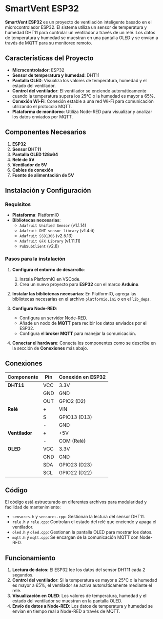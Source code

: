 # SmartVent ESP32


**SmartVent ESP32** es un proyecto de ventilación inteligente basado en el microcontrolador ESP32. El sistema utiliza un sensor de temperatura y humedad DHT11 para controlar un ventilador a través de un relé. Los datos de temperatura y humedad se muestran en una pantalla OLED y se envían a través de MQTT para su monitoreo remoto.


## Características del Proyecto


- **Microcontrolador**: ESP32
- **Sensor de temperatura y humedad**: DHT11
- **Pantalla OLED**: Visualiza los valores de temperatura, humedad y el estado del ventilador.
- **Control del ventilador**: El ventilador se enciende automáticamente cuando la temperatura supera los 25°C o la humedad es mayor a 65%.
- **Conexión Wi-Fi**: Conexión estable a una red Wi-Fi para comunicación utilizando el protocolo MQTT.
- **Plataforma de monitoreo**: Utiliza Node-RED para visualizar y analizar los datos enviados por MQTT.


## Componentes Necesarios


1. **ESP32**
2. **Sensor DHT11**
3. **Pantalla OLED 128x64**
4. **Relé de 5V**
5. **Ventilador de 5V**
6. **Cables de conexión**
7. **Fuente de alimentación de 5V**


## Instalación y Configuración


### Requisitos


- **Plataforma**: PlatformIO
- **Bibliotecas necesarias**:
  - `Adafruit Unified Sensor` (v1.1.14)
  - `Adafruit DHT sensor library` (v1.4.6)
  - `Adafruit SSD1306` (v2.5.13)
  - `Adafruit GFX Library` (v1.11.11)
  - `PubSubClient` (v2.8)


### Pasos para la instalación


1. **Configura el entorno de desarrollo**:
     1. Instala PlatformIO en VSCode.
     2. Crea un nuevo proyecto para **ESP32** con el marco **Arduino**.
   
2. **Instalar las bibliotecas necesarias**:
   En PlatformIO, agrega las bibliotecas necesarias en el archivo `platformio.ini` o en el `lib_deps`.


3. **Configura Node-RED**:
   - Configura un servidor Node-RED.
   - Añade un nodo de **MQTT** para recibir los datos enviados por el ESP32.
   - Configura el **broker MQTT** para manejar la comunicación.
   
4. **Conectar el hardware**:
   Conecta los componentes como se describe en la sección de **Conexiones** más abajo.


## Conexiones


| Componente      | Pin    | Conexión en ESP32    |
|-----------------|--------|----------------------|
| **DHT11**       | VCC    | 3.3V                 |
|                 | GND    | GND                  |
|                 | OUT    | GPIO2 (D2)           |
| **Relé**        | +      | VIN                  |
|                 | S      | GPIO13 (D13)         |
|                 | -      | GND                  |
| **Ventilador**  | +      | +5V                  |
|                 | -      | COM (Relé)           |
| **OLED**        | VCC    | 3.3V                 |
|                 | GND    | GND                  |
|                 | SDA    | GPIO23 (D23)         |
|                 | SCL    | GPIO22 (D22)         |


## Código


El código está estructurado en diferentes archivos para modularidad y facilidad de mantenimiento:


- `sensores.h` y `sensores.cpp`: Gestionan la lectura del sensor DHT11.
- `rele.h` y `rele.cpp`: Controlan el estado del relé que enciende y apaga el ventilador.
- `oled.h` y `oled.cpp`: Gestionan la pantalla OLED para mostrar los datos.
- `mqtt.h` y `mqtt.cpp`: Se encargan de la comunicación MQTT con Node-RED.


## Funcionamiento


1. **Lectura de datos**: El ESP32 lee los datos del sensor DHT11 cada 2 segundos.
2. **Control del ventilador**: Si la temperatura es mayor a 25°C o la humedad es mayor a 65%, el ventilador se activa automáticamente mediante el relé.
3. **Visualización en OLED**: Los valores de temperatura, humedad y el estado del ventilador se muestran en la pantalla OLED.
4. **Envío de datos a Node-RED**: Los datos de temperatura y humedad se envían en tiempo real a Node-RED a través de MQTT.
